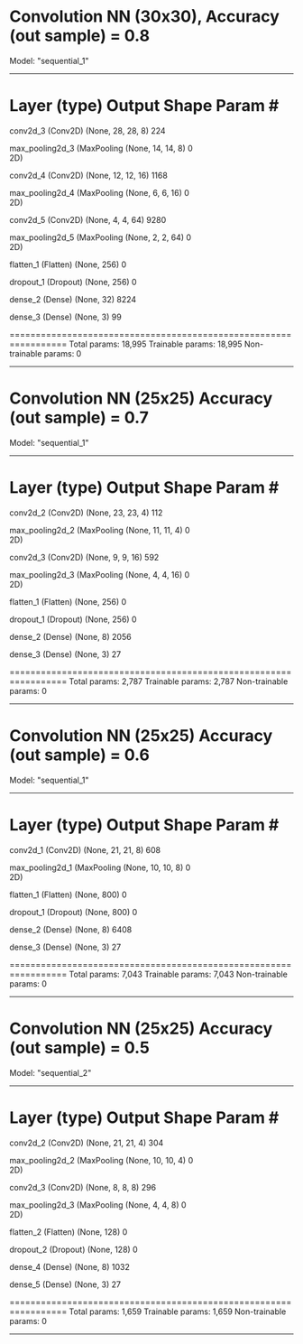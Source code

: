 # Convolution NN (30x30), Accuracy (out sample) = 0.8

Model: "sequential_1"
_________________________________________________________________
 Layer (type)                Output Shape              Param #   
=================================================================
 conv2d_3 (Conv2D)           (None, 28, 28, 8)         224       
                                                                 
 max_pooling2d_3 (MaxPooling  (None, 14, 14, 8)        0         
 2D)                                                             
                                                                 
 conv2d_4 (Conv2D)           (None, 12, 12, 16)        1168      
                                                                 
 max_pooling2d_4 (MaxPooling  (None, 6, 6, 16)         0         
 2D)                                                             
                                                                 
 conv2d_5 (Conv2D)           (None, 4, 4, 64)          9280      
                                                                 
 max_pooling2d_5 (MaxPooling  (None, 2, 2, 64)         0         
 2D)                                                             
                                                                 
 flatten_1 (Flatten)         (None, 256)               0         
                                                                 
 dropout_1 (Dropout)         (None, 256)               0         
                                                                 
 dense_2 (Dense)             (None, 32)                8224      
                                                                 
 dense_3 (Dense)             (None, 3)                 99        
                                                                 
=================================================================
Total params: 18,995
Trainable params: 18,995
Non-trainable params: 0
_________________________________________________________________

# Convolution NN (25x25) Accuracy (out sample) = 0.7

Model: "sequential_1"
_________________________________________________________________
 Layer (type)                Output Shape              Param #   
=================================================================
 conv2d_2 (Conv2D)           (None, 23, 23, 4)         112       
                                                                 
 max_pooling2d_2 (MaxPooling  (None, 11, 11, 4)        0         
 2D)                                                             
                                                                 
 conv2d_3 (Conv2D)           (None, 9, 9, 16)          592       
                                                                 
 max_pooling2d_3 (MaxPooling  (None, 4, 4, 16)         0         
 2D)                                                             
                                                                 
 flatten_1 (Flatten)         (None, 256)               0         
                                                                 
 dropout_1 (Dropout)         (None, 256)               0         
                                                                 
 dense_2 (Dense)             (None, 8)                 2056      
                                                                 
 dense_3 (Dense)             (None, 3)                 27        
                                                                 
=================================================================
Total params: 2,787
Trainable params: 2,787
Non-trainable params: 0
_________________________________________________________________

# Convolution NN (25x25) Accuracy (out sample) = 0.6
Model: "sequential_1"
_________________________________________________________________
 Layer (type)                Output Shape              Param #   
=================================================================
 conv2d_1 (Conv2D)           (None, 21, 21, 8)         608       
                                                                 
 max_pooling2d_1 (MaxPooling  (None, 10, 10, 8)        0         
 2D)                                                             
                                                                 
 flatten_1 (Flatten)         (None, 800)               0         
                                                                 
 dropout_1 (Dropout)         (None, 800)               0         
                                                                 
 dense_2 (Dense)             (None, 8)                 6408      
                                                                 
 dense_3 (Dense)             (None, 3)                 27        
                                                                 
=================================================================
Total params: 7,043
Trainable params: 7,043
Non-trainable params: 0
_________________________________________________________________


# Convolution NN (25x25) Accuracy (out sample) = 0.5
Model: "sequential_2"
_________________________________________________________________
 Layer (type)                Output Shape              Param #   
=================================================================
 conv2d_2 (Conv2D)           (None, 21, 21, 4)         304       
                                                                 
 max_pooling2d_2 (MaxPooling  (None, 10, 10, 4)        0         
 2D)                                                             
                                                                 
 conv2d_3 (Conv2D)           (None, 8, 8, 8)           296       
                                                                 
 max_pooling2d_3 (MaxPooling  (None, 4, 4, 8)          0         
 2D)                                                             
                                                                 
 flatten_2 (Flatten)         (None, 128)               0         
                                                                 
 dropout_2 (Dropout)         (None, 128)               0         
                                                                 
 dense_4 (Dense)             (None, 8)                 1032      
                                                                 
 dense_5 (Dense)             (None, 3)                 27        
                                                                 
=================================================================
Total params: 1,659
Trainable params: 1,659
Non-trainable params: 0
_________________________________________________________________
